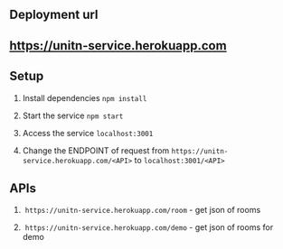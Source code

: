 ## Deployment url
## https://unitn-service.herokuapp.com

## Setup

1.  Install dependencies
    `npm install`

2.  Start the service 
    `npm start`

3.  Access the service 
    `localhost:3001`

4.  Change the ENDPOINT of request from `https://unitn-service.herokuapp.com/<API>` to `localhost:3001/<API>`

## APIs 

1.  `https://unitn-service.herokuapp.com/room` - get json of rooms

2.  `https://unitn-service.herokuapp.com/demo` - get json of rooms for demo
